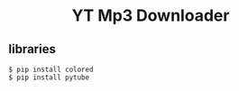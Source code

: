 <h1 align="center">YT Mp3 Downloader</h1>

## libraries

```
$ pip install colored
$ pip install pytube
